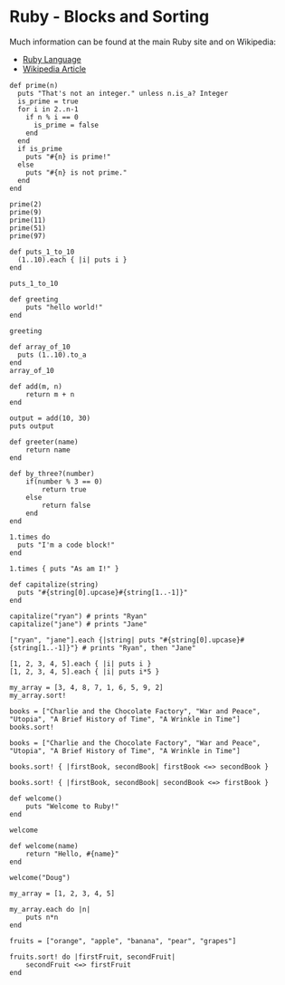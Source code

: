 # Ruby - Blocks and Sorting 

Much information can be found at the main Ruby site and on Wikipedia:

- <a href="https://www.ruby-lang.org/en/" title="Ruby" target="_blank">Ruby Language</a>
- <a href="http://en.wikipedia.org/wiki/Ruby_%28programming_language%29" title="Ruby Article at Wikipedia" target="_blank">Wikipedia Article</a>

```
def prime(n)
  puts "That's not an integer." unless n.is_a? Integer
  is_prime = true
  for i in 2..n-1
    if n % i == 0
      is_prime = false
    end
  end
  if is_prime
    puts "#{n} is prime!"
  else
    puts "#{n} is not prime."
  end
end

prime(2)
prime(9)
prime(11)
prime(51)
prime(97)
```

```
def puts_1_to_10
  (1..10).each { |i| puts i }
end

puts_1_to_10
```

```
def greeting
    puts "hello world!"    
end

greeting
```

```
def array_of_10
  puts (1..10).to_a
end
array_of_10
```

```
def add(m, n)
    return m + n
end

output = add(10, 30)
puts output
```

```
def greeter(name)
    return name
end

def by_three?(number)
    if(number % 3 == 0)
        return true
    else
        return false
    end
end
```

```
1.times do
  puts "I'm a code block!"
end

1.times { puts "As am I!" }
```

```
def capitalize(string) 
  puts "#{string[0].upcase}#{string[1..-1]}"
end

capitalize("ryan") # prints "Ryan"
capitalize("jane") # prints "Jane"

["ryan", "jane"].each {|string| puts "#{string[0].upcase}#{string[1..-1]}"} # prints "Ryan", then "Jane"
```

```
[1, 2, 3, 4, 5].each { |i| puts i }
[1, 2, 3, 4, 5].each { |i| puts i*5 }
```

```
my_array = [3, 4, 8, 7, 1, 6, 5, 9, 2]
my_array.sort!
```

```
books = ["Charlie and the Chocolate Factory", "War and Peace", "Utopia", "A Brief History of Time", "A Wrinkle in Time"]
books.sort!
```

```
books = ["Charlie and the Chocolate Factory", "War and Peace", "Utopia", "A Brief History of Time", "A Wrinkle in Time"]

books.sort! { |firstBook, secondBook| firstBook <=> secondBook }

books.sort! { |firstBook, secondBook| secondBook <=> firstBook }
```

```
def welcome()
    puts "Welcome to Ruby!"
end

welcome
```

```
def welcome(name)
    return "Hello, #{name}"
end

welcome("Doug")
```

```
my_array = [1, 2, 3, 4, 5]

my_array.each do |n|
    puts n*n
end
```

```
fruits = ["orange", "apple", "banana", "pear", "grapes"]

fruits.sort! do |firstFruit, secondFruit|
    secondFruit <=> firstFruit
end
```